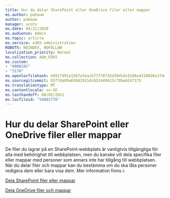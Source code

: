 ```yaml
---
title: Hur du delar SharePoint eller OneDrive filer eller mappar
ms.author: pebaum
author: pebaum
manager: scotv
ms.date: 04/21/2020
ms.audience: Admin
ms.topic: article
ms.service: o365-administration
ROBOTS: NOINDEX, NOFOLLOW
localization_priority: Normal
ms.collection: Adm_O365
ms.custom:
- "9000192"
- "3170"
ms.openlocfilehash: d4917d91e1567afeacb77f78735d39d14c9286e4318026e1f4daf1fb1c11fde4
ms.sourcegitcommit: b5f7da89a650d2915dc652449623c78be6247175
ms.translationtype: MT
ms.contentlocale: sv-SE
ms.lasthandoff: 08/05/2021
ms.locfileid: "54001778"
---
```

# <a name="how-to-share-sharepoint-or-onedrive-files-or-folders"></a>Hur du delar SharePoint eller OneDrive filer eller mappar

De filer du lagrar på en SharePoint-webbplats är vanligtvis tillgängliga för alla med behörighet till webbplatsen, men du kanske vill dela specifika filer eller mappar med personer som annars inte har tillgång till webbplatsen. När du delar filer och mappar kan du bestämma om du ska låta personer redigera dem eller bara visa dem. Mer information finns i:

[Dela SharePoint filer eller mappar](https://support.office.com/article/1fe37332-0f9a-4719-970e-d2578da4941c)

[Dela OneDrive filer och mappar](https://support.microsoft.com/office/share-onedrive-files-and-folders-9fcc2f7d-de0c-4cec-93b0-a82024800c07?ui=en-US&rs=en-US&ad=US&storagetype=stage)